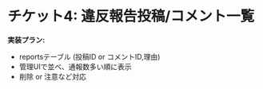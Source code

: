 # チケット4: 違反報告投稿/コメント一覧

**実装プラン:**
- reportsテーブル (投稿ID or コメントID,理由)
- 管理UIで並べ、通報数多い順に表示
- 削除 or 注意など対応